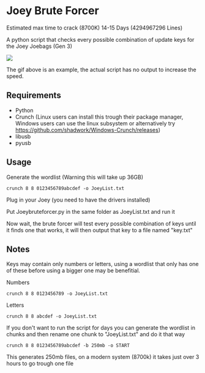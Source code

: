 # Joey Brute Forcer

Estimated max time to crack (8700K) 14-15 Days (4294967296 Lines)

A python script that checks every possible combination of update keys for the Joey Joebags (Gen 3)

![](https://i.gyazo.com/bbdd483fe5b5b68ac6b06fbd916a379d.gif)

The gif above is an example, the actual script has no output to increase the speed.

## Requirements

- Python
- Crunch (Linux users can install this trough their package manager, Windows users can use the linux subsystem or alternatively try https://github.com/shadwork/Windows-Crunch/releases)
- libusb
- pyusb

## Usage

Generate the wordlist (Warning this will take up 36GB)
```
crunch 8 8 0123456789abcdef -o JoeyList.txt 
```

Plug in your Joey (you need to have the drivers installed)

Put Joeybruteforcer.py in the same folder as JoeyList.txt and run it

Now wait, the brute forcer will test every possible combination of keys until it finds one that works, it will then output that key to a file named "key.txt"


## Notes

Keys may contain only numbers or letters, using a wordlist that only has one of these before using a bigger one may be benefitial.

Numbers
```
crunch 8 8 0123456789 -o JoeyList.txt 
```

Letters
```
crunch 8 8 abcdef -o JoeyList.txt 
```

If you don't want to run the script for days you can generate the wordlist in chunks and then rename one chunk to "JoeyList.txt" and do it that way
```
crunch 8 8 0123456789abcdef -b 250mb -o START
```
This generates 250mb files, on a modern system (8700k) it takes just over 3 hours to go trough one file
